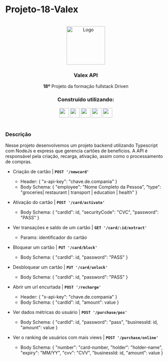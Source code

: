# Projeto-18-Valex
<div id="top"></div>
<!-- PROJECT LOGO -->
<br />
<div align="center">
    <img src="https://user-images.githubusercontent.com/80592317/188508152-5ca92282-78c3-45e8-8a86-e32758f49128.png" alt="Logo" width="120">

<h3 align="center">Valex API</h3>
  <p align="center">
   <strong>18º</strong> Projeto da formação fullstack Driven
</div>

<div align="center">
  <h3 align="center">Construído utilizando:</h3>

  <img src="https://img.shields.io/badge/Heroku-430098?style=for-the-badge&logo=heroku&logoColor=white" height="30px"/>
  <img src="https://img.shields.io/badge/PostgreSQL-316192?style=for-the-badge&logo=postgresql&logoColor=white" height="30px"/>
  <img src="https://img.shields.io/badge/TypeScript-007ACC?style=for-the-badge&logo=typescript&logoColor=white" height="30px"/>
  <img src="https://img.shields.io/badge/Node.js-43853D?style=for-the-badge&logo=node.js&logoColor=white" height="30px"/>  
  <img src="https://img.shields.io/badge/Express.js-404D59?style=for-the-badge&logo=express.js&logoColor=white" height="30px"/>  
</div>

#

### Descrição

Nesse projeto desenvolvemos um projeto backend utilizando Typescript com NodeJs e express que gerencia cartões de benefícios.
A API é responsável pela criação, recarga, ativação, assim como o processamento de compras.

  - Criação de cartão | **```POST '/newcard'```**
    - Header: { "x-api-key": "chave.de.compania" }
    - Body Schema: { "employee": "Nome Completo da Pessoa", "type": "groceries| restaurant | transport | education | health" }
    
  - Ativação do cartão | **```POST '/card/activate'```**
    - Body Schema: { "cardId": id, "securityCode": "CVC", "password": "PASS" }
  
  - Ver transações e saldo de um cartão | **```GET '/card/:id/extract'```**
    - Params: identificador do cartão
  
  - Bloquear um cartão | **```PUT '/card/block'```**
    - Body Schema: { "cardId": id, "password": "PASS" }
    
  - Desbloquear um cartão | **```PUT '/card/unlock'```**
    - Body Schema: { "cardId": id, "password": "PASS" }
  
  - Abrir um url encurtada | **```POST '/recharge'```**
    - Header: { "x-api-key": "chave.de.compania" }
    - Body Schema: { "cardId": id, "amount": value }
  
  - Ver dados métricas do usuário | **```POST '/purchase/pos'```**
    - Body Schema: { "cardId": id, "password": "pass", "businessId: id, "amount": value }
  
  - Ver o ranking de usuários com mais views | **```POST '/purchase/online'```**
    - Body Schema: { "number": "card-number, "holder": "holder-name", "expiry":  "MM/YY", "cvv": "CVV", "businessId: id, "amount": value }
